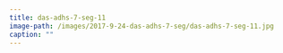 ```yaml
---
title: das-adhs-7-seg-11
image-path: /images/2017-9-24-das-adhs-7-seg/das-adhs-7-seg-11.jpg
caption: ""
---
```


